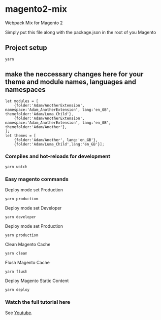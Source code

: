 # magento2-mix
Webpack Mix for Magento 2

Simply put this file along with the package.json in the root of you Magento

## Project setup
```
yarn
```
## make the neccessary changes here for your theme and module names, languages and namespaces
```
let modules = [
	{folder:'Adam/AnotherExtension', namespace:'Adam_AnotherExtension', lang:'en_GB', themefolder:'Adam/Luma_Child'},
	{folder:'Adam/AnotherExtension', namespace:'Adam_AnotherExtension', lang:'en_GB', themefolder:'Adam/Another'},
];
let themes = [
	{folder:'Adam/Another', lang:'en_GB'}, 
	{folder:'Adam/Luma_Child',lang:'en_GB'}];
```

### Compiles and hot-reloads for development
```
yarn watch
```
### Easy magento commands

Deploy mode set Production
```
yarn production
```
Deploy mode set Developer
```
yarn developer
```
Deploy mode set Production
```
yarn production
```
Clean Magento Cache
```
yarn clean
```
Flush Magento Cache
```
yarn flush
```
Deploy Magento Static Content
```
yarn deploy
```

### Watch the full tutorial here
See [Youtube]([https://youtu.be/Rv3QOwjGaFs]).
